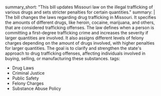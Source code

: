 summary_short: "This bill updates Missouri law on the illegal trafficking of various drugs and sets stricter penalties for certain quantities."
summary: |
  The bill changes the laws regarding drug trafficking in Missouri. It specifies the amounts of different drugs, like heroin, cocaine, marijuana, and others, that are considered trafficking offenses. The law defines when a person is committing a first-degree trafficking crime and increases the severity if larger quantities are involved. It also assigns different levels of felony charges depending on the amount of drugs involved, with higher penalties for larger quantities. The goal is to clarify and strengthen the state's approach to drug trafficking offenses, affecting individuals involved in buying, selling, or manufacturing these substances.
tags:
  - Drug Laws
  - Criminal Justice
  - Public Safety
  - Felony Charges
  - Substance Abuse Policy

